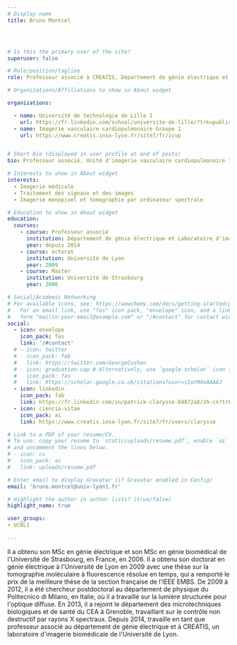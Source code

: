 ```yaml
---
# Display name
title: Bruno Montcel




# Is this the primary user of the site?
superuser: false

# Role/position/tagline
role: Professeur associé à CREATIS, Département de génie électrique et Laboratoire d'imagerie biomédicale, Université de Lyon

# Organizations/Affiliations to show in About widget

organizations:

  - name: Université de technologie de Lille I
    url: https://fr.linkedin.com/school/universite-de-lille/?trk=public_profile_topcard-school 
  - name: Imagerie vasculaire cardiopulmonaire Groupe 1
    url: https://www.creatis.insa-lyon.fr/site7/fr/icvp


# Short bio (displayed in user profile at end of posts)
bio: Professeur associé, Unité d'imagerie vasculaire cardiopulmonaire 1

# Interests to show in About widget
interests:
  - Imagerie médicale
  - Traitement des signaux et des images
  - Imagerie monopixel et tomographie par ordinateur spectrale

# Education to show in About widget
education:
  courses:
    - course: Professeur associé
      institution: Département de génie électrique et Laboratoire d'imagerie biomédicale, Université de Lyon
      year: depuis 2014
    - course: octorat
      institution: Université de Lyon
      year: 2009
    - course: Master
      institution: Université de Strasbourg
      year: 2006

# Social/Academic Networking
# For available icons, see: https://wowchemy.com/docs/getting-started/page-builder/#icons
#   For an email link, use "fas" icon pack, "envelope" icon, and a link in the
#   form "mailto:your-email@example.com" or "/#contact" for contact widget.
social:
  - icon: envelope
    icon_pack: fas
    link: '/#contact'
  # - icon: twitter
  #   icon_pack: fab
  #   link: https://twitter.com/GeorgeCushen
  # - icon: graduation-cap # Alternatively, use `google-scholar` icon from `ai` icon pack
  #   icon_pack: fas
  #   link: https://scholar.google.co.uk/citations?user=sIwtMXoAAAAJ
  - icon: linkedin
    icon_pack: fab
    link: https://fr.linkedin.com/in/patrick-clarysse-84072a8/zh-cn?trk=people-guest_people_search-card
  - icon: ciencia-vitae
    icon_pack: ai
    link: https://www.creatis.insa-lyon.fr/site7/fr/users/clarysse 

# Link to a PDF of your resume/CV.
# To use: copy your resume to `static/uploads/resume.pdf`, enable `ai` icons in `params.toml`,
# and uncomment the lines below.
# - icon: cv
#   icon_pack: ai
#   link: uploads/resume.pdf

# Enter email to display Gravatar (if Gravatar enabled in Config)
email: 'bruno.montcel@univ-lyon1.fr'

# Highlight the author in author lists? (true/false)
highlight_name: true

user_groups:
- UCBL1
 
---
```

Il a obtenu son MSc en génie électrique et son MSc en génie biomédical de l'Université de Strasbourg, en France, en 2006. Il a obtenu son doctorat en génie électrique à l'Université de Lyon en 2009 avec une thèse sur la tomographie moléculaire à fluorescence résolue en temps, qui a remporté le prix de la meilleure thèse de la section française de l'IEEE EMBS. De 2009 à 2012, il a été chercheur postdoctoral au département de physique du Politecnico di Milano, en Italie, où il a travaillé sur la lumière structurée pour l'optique diffuse. En 2013, il a rejoint le département des microtechniques biologiques et de santé du CEA à Grenoble, travaillant sur le contrôle non destructif par rayons X spectraux. Depuis 2014, travaille en tant que professeur associé au département de génie électrique et à CREATIS, un laboratoire d'imagerie biomédicale de l'Université de Lyon.

